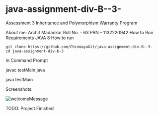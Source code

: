 # java-assignment-div-B--3-
Assessment 3
Inheritance and Polymorphism
Warranty Program

About me:
Archit Madankar
Roll No. - 63
PRN - 1132220942
How to Run
Requirements JAVA 8
How to run

    git clone https://github.com/ChinmayaGit/java-assignment-div-B--3-
    cd java-assignment-div-b-3
In Command Prompt

  javac testMain.java
  
  java testMain
  
Screenshots:

![welcomeMessage](https://raw.githubusercontent.com/ChinmayaGit/java-assignment-div-B--3-/master/screenShot/1.jpg "Welcome Message")


TODO: Project Finished
